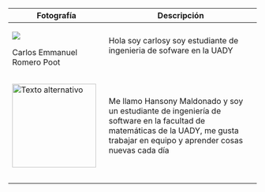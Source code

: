 ﻿
| Fotografía| Descripción |
|--|--|
| <p><img src="https://media.licdn.com/dms/image/D4E03AQFLLHEzEOQKEA/profile-displayphoto-shrink_200_200/0/1695308170237?e=1700697600&v=beta&t=lpqgL8cNYcfRurkZGyWQeNg2FbYvTPiFMiGBF99pqo8"></p>Carlos Emmanuel Romero Poot |  Hola soy carlosy soy estudiante de ingenieria de sofware en la UADY|
|  |   |
|  |   |
| <p><img src="https://media.licdn.com/dms/image/D4E03AQFIGZm9-CZOoQ/profile-displayphoto-shrink_800_800/0/1695310147025?e=1700697600&v=beta&t=_FqsB6NAQdrKDhPPJ7LMuGhoHMbUjNB9SnL_HY8xaVs" alt="Texto alternativo" width="170" height="170"> |Me llamo Hansony Maldonado y soy un estudiante de ingeniería de software en la facultad de matemáticas de la UADY, me gusta trabajar en equipo y aprender cosas nuevas cada día
|  |   |
|  |   |

<!--stackedit_data:
eyJoaXN0b3J5IjpbLTc4MzczOTE3NywtNTk5MTI5MjIxLC04MT
Y5NzYxNTYsNTk1MTYxMzY4XX0=
-->